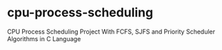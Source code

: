 # cpu-process-scheduling
CPU Process Scheduling Project With FCFS, SJFS and Priority Scheduler Algorithms in C Language
